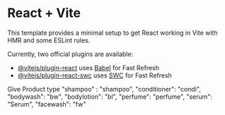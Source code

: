 # React + Vite

This template provides a minimal setup to get React working in Vite with HMR and some ESLint rules.

Currently, two official plugins are available:

- [@vitejs/plugin-react](https://github.com/vitejs/vite-plugin-react/blob/main/packages/plugin-react/README.md) uses [Babel](https://babeljs.io/) for Fast Refresh
- [@vitejs/plugin-react-swc](https://github.com/vitejs/vite-plugin-react-swc) uses [SWC](https://swc.rs/) for Fast Refresh


Give Product type
   "shampoo" : "shampoo",
    "conditioner": "condi",
    "bodywash": "bw",
    "bodylotion": "bl",
    "perfume": "perfume",
    "serum": "Serum",
    "facewash": "fw"
